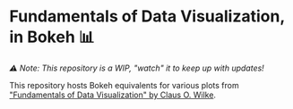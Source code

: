 # Fundamentals of Data Visualization, in Bokeh 📊

*⚠️ Note: This repository is a WIP, "watch" it to keep up with updates!*

This repository hosts Bokeh equivalents for various plots from ["Fundamentals of Data Visualization" by Claus O. Wilke](https://clauswilke.com/dataviz/).
